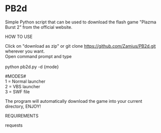 # PB2d
Simple Python script that can be used to download the flash game "Plazma Burst 2" from the official website.

HOW TO USE

Click on "download as zip" or git clone https://github.com/Zamius/PB2d.git wherever you want.<br/>
Open command prompt and type <br/>
<br/>
python pb2d.py -d {mode}<br/>

#MODES#<br/>
1 = Normal launcher<br/>
2 = VBS launcher<br/>
3 = SWF file<br/>

The program will automatically download the game into your current directory, ENJOY!

REQUIREMENTS

requests
